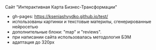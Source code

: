 Сайт "Интерактивная Карта Бизнес-Трансформации"
* gh-pages: https://kseniashvydko.github.io/test/
* использованы картинки и текстовые материлы, сгенерированные нейросетью
* дополнительные блоки: "map" и "reviews".
* при написании сайта использовалась методология БЭМ
* адаптация до 320px


